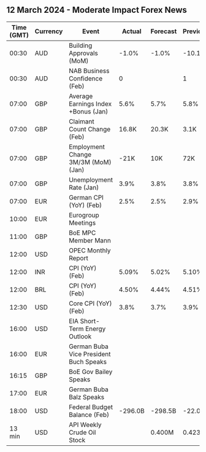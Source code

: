## 12 March 2024 - Moderate Impact Forex News

| Time (GMT) | Currency | Event | Actual | Forecast | Previous |
|------|----------|-------|--------|----------|----------|
| 00:30 | AUD | Building Approvals (MoM) | -1.0% | -1.0% | -10.1% |
| 00:30 | AUD | NAB Business Confidence (Feb) | 0 |  | 1 |
| 07:00 | GBP | Average Earnings Index +Bonus (Jan) | 5.6% | 5.7% | 5.8% |
| 07:00 | GBP | Claimant Count Change (Feb) | 16.8K | 20.3K | 3.1K |
| 07:00 | GBP | Employment Change 3M/3M (MoM) (Jan) | -21K | 10K | 72K |
| 07:00 | GBP | Unemployment Rate (Jan) | 3.9% | 3.8% | 3.8% |
| 07:00 | EUR | German CPI (YoY) (Feb) | 2.5% | 2.5% | 2.9% |
| 10:00 | EUR | Eurogroup Meetings |  |  |  |
| 11:00 | GBP | BoE MPC Member Mann |  |  |  |
| 12:00 | USD | OPEC Monthly Report |  |  |  |
| 12:00 | INR | CPI (YoY) (Feb) | 5.09% | 5.02% | 5.10% |
| 12:00 | BRL | CPI (YoY) (Feb) | 4.50% | 4.44% | 4.51% |
| 12:30 | USD | Core CPI (YoY) (Feb) | 3.8% | 3.7% | 3.9% |
| 16:00 | USD | EIA Short-Term Energy Outlook |  |  |  |
| 16:00 | EUR | German Buba Vice President Buch Speaks |  |  |  |
| 16:15 | GBP | BoE Gov Bailey Speaks |  |  |  |
| 17:00 | EUR | German Buba Balz Speaks |  |  |  |
| 18:00 | USD | Federal Budget Balance (Feb) | -296.0B | -298.5B | -22.0B |
| 13 min | USD | API Weekly Crude Oil Stock |  | 0.400M | 0.423M |
